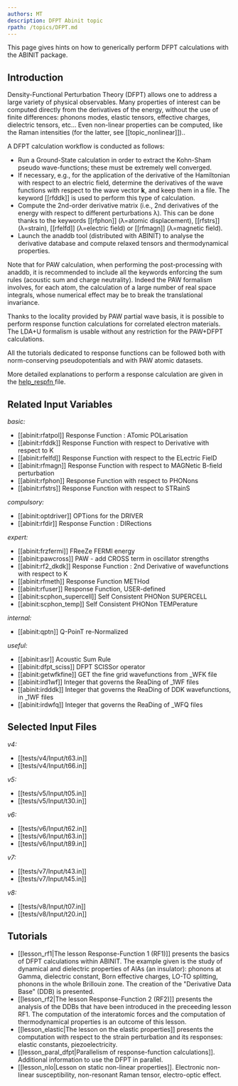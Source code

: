 ```yaml
---
authors: MT
description: DFPT Abinit topic
rpath: /topics/DFPT.md
---
```

<!--
This file is automatically generated by mksite.py. All changes will be lost.
Change the input yaml files or the python code
-->

This page gives hints on how to generically perform DFPT calculations with the ABINIT package.

## Introduction

Density-Functional Perturbation Theory (DFPT) allows one to address a large
variety of physical observables. Many properties of interest can be computed
directly from the derivatives of the energy, without the use of finite
differences: phonons modes, elastic tensors, effective charges, dielectric
tensors, etc... Even non-linear properties can be computed, like the Raman
intensities (for the latter, see [[topic_nonlinear]])..

A DFPT calculation workflow is conducted as follows:

* Run a Ground-State calculation in order to extract the Kohn-Sham pseudo wave-functions; these must be extremely well converged.
* If necessary, e.g., for the application of the derivative of the Hamiltonian with respect to an electric field, determine the derivatives of the wave functions with respect to the wave vector **k**, and keep them in a file. The keyword [[rfddk]] is used to perform this type of calculation.
* Compute the 2nd-order derivative matrix (i.e., 2nd derivatives of the energy with respect to different perturbations λ). This can be done thanks to the keywords [[rfphon]] (λ=atomic displacement), [[rfstrs]] (λ=strain), [[rfelfd]] (λ=electric field) or [[rfmagn]] (λ=magnetic field). 
* Launch the anaddb tool (distributed with ABINIT) to analyse the derivative database and compute relaxed tensors and thermodynamical properties.

Note that for PAW calculation, when performing the post-processing with
anaddb, it is recommended to include all the keywords enforcing the sum rules
(acoustic sum and charge neutrality). Indeed the PAW formalism involves, for
each atom, the calculation of a large number of real space integrals, whose
numerical effect may be to break the translational invariance.

Thanks to the locality provided by PAW partial wave basis, it is possible to
perform response function calculations for correlated electron materials. The
LDA+U formalism is usable without any restriction for the PAW+DFPT
calculations.

All the tutorials dedicated to response functions can be followed both with
norm-conserving pseudopotentials and with PAW atomic datasets.

More detailed explanations to perform a response calculation are given in the
[help_respfn ](../../users/generated_files/help_respfn.html)file.



## Related Input Variables

*basic:*

- [[abinit:rfatpol]]  Response Function : ATomic POLarisation
- [[abinit:rfddk]]  Response Function with respect to Derivative with respect to K
- [[abinit:rfelfd]]  Response Function with respect to the ELectric FielD
- [[abinit:rfmagn]]  Response Function with respect to MAGNetic B-field perturbation
- [[abinit:rfphon]]  Response Function with respect to PHONons
- [[abinit:rfstrs]]  Response Function with respect to STRainS
 
*compulsory:*

- [[abinit:optdriver]]  OPTions for the DRIVER
- [[abinit:rfdir]]  Response Function : DIRections
 
*expert:*

- [[abinit:frzfermi]]  FReeZe FERMI energy
- [[abinit:pawcross]]  PAW - add CROSS term in oscillator strengths
- [[abinit:rf2_dkdk]]  Response Function : 2nd Derivative of wavefunctions with respect to K
- [[abinit:rfmeth]]  Response Function METHod
- [[abinit:rfuser]]  Response Function, USER-defined
- [[abinit:scphon_supercell]]  Self Consistent PHONon SUPERCELL
- [[abinit:scphon_temp]]  Self Consistent PHONon TEMPerature
 
*internal:*

- [[abinit:qptn]]  Q-PoinT re-Normalized
 
*useful:*

- [[abinit:asr]]  Acoustic Sum Rule
- [[abinit:dfpt_sciss]]  DFPT SCISSor operator
- [[abinit:getwfkfine]]  GET the fine grid wavefunctions from _WFK file
- [[abinit:ird1wf]]  Integer that governs the ReaDing of _1WF files 
- [[abinit:irdddk]]  Integer that governs the ReaDing of DDK wavefunctions, in _1WF files
- [[abinit:irdwfq]]  Integer that governs the ReaDing of _WFQ files
 

## Selected Input Files

*v4:*

- [[tests/v4/Input/t63.in]]
- [[tests/v4/Input/t66.in]]
 
*v5:*

- [[tests/v5/Input/t05.in]]
- [[tests/v5/Input/t30.in]]
 
*v6:*

- [[tests/v6/Input/t62.in]]
- [[tests/v6/Input/t63.in]]
- [[tests/v6/Input/t89.in]]
 
*v7:*

- [[tests/v7/Input/t43.in]]
- [[tests/v7/Input/t45.in]]
 
*v8:*

- [[tests/v8/Input/t07.in]]
- [[tests/v8/Input/t20.in]]
 

## Tutorials

* [[lesson_rf1|The lesson Response-Function 1 (RF1)]] presents the basics of DFPT calculations within ABINIT. The example given is the study of dynamical and dielectric properties of AlAs (an insulator): phonons at Gamma, dielectric constant, Born effective charges, LO-TO splitting, phonons in the whole Brillouin zone. The creation of the "Derivative Data Base" (DDB) is presented.
* [[lesson_rf2|The lesson Response-Function 2 (RF2)]] presents the analysis of the DDBs that have been introduced in the preceeding lesson RF1. The computation of the interatomic forces and the computation of thermodynamical properties is an outcome of this lesson.
* [[lesson_elastic|The lesson on the elastic properties]] presents the computation with respect to the strain perturbation and its responses: elastic constants, piezoelectricity.
* [[lesson_paral_dfpt|Parallelism of response-function calculations]]. Additional information to use the DFPT in parallel.
* [[lesson_nlo|Lesson on static non-linear properties]]. Electronic non-linear susceptibility, non-resonant Raman tensor, electro-optic effect.

